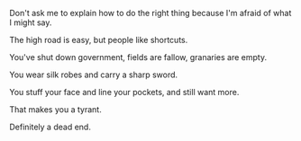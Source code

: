 Don't ask me to explain
how to do the right thing
because I'm afraid of what I might say.

The high road is easy,
but people like shortcuts.

You've shut down government,
fields are fallow,
granaries are empty.

You wear silk robes
and carry a sharp sword.

You stuff your face
and line your pockets,
and still want more.

That makes you a tyrant.

Definitely a dead end.
